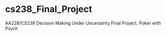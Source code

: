 # cs238_Final_Project
AA228/CS238 Decision Making Under Uncertainty Final Project. Poker with Psych

